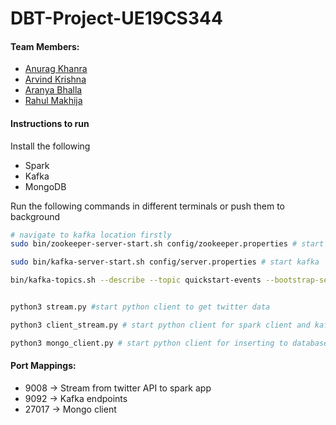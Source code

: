 # DBT-Project-UE19CS344

#### Team Members:
- [Anurag Khanra](https://github.com/anuragisfree)
- [Arvind Krishna](https://github.com/Arvind)
- [Aranya Bhalla](https://github.com/aranyabhalla)
- [Rahul Makhija](https://github.com/rahulmakhija30)

#### Instructions to run
Install the following
- Spark
- Kafka
- MongoDB


Run the following commands in different terminals or push them to background
```bash
# navigate to kafka location firstly
sudo bin/zookeeper-server-start.sh config/zookeeper.properties # start zookeeper

sudo bin/kafka-server-start.sh config/server.properties # start kafka

bin/kafka-topics.sh --describe --topic quickstart-events --bootstrap-server localhost:9092 # describe topic


python3 stream.py #start python client to get twitter data

python3 client_stream.py # start python client for spark client and kafka producer

python3 mongo_client.py # start python client for inserting to database
```

#### Port Mappings:

- 9008 -> Stream from twitter API to spark app
- 9092 -> Kafka endpoints
- 27017 -> Mongo client
